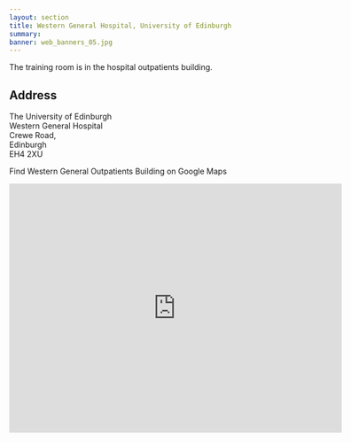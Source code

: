 ```yaml
---
layout: section
title: Western General Hospital, University of Edinburgh
summary: 
banner: web_banners_05.jpg
---
```




The training room is in the hospital outpatients building.


## Address

The University of Edinburgh<br>
Western General Hospital<br>
Crewe Road, <br>Edinburgh <br>EH4 2XU 

Find Western General Outpatients Building on Google Maps


<iframe src="https://www.google.com/maps/embed?pb=!1m18!1m12!1m3!1d2233.2433527564676!2d-3.236108183986826!3d55.96248528326772!2m3!1f0!2f0!3f0!3m2!1i1024!2i768!4f13.1!3m3!1m2!1s0x4887c7ca5136b847%3A0x6f4a10bb1a1f789f!2sOutpatient%20Building%20Western%20General%20Hospital!5e0!3m2!1sen!2suk!4v1652429394634!5m2!1sen!2suk" width="600" height="450" style="border:0;" allowfullscreen="" loading="lazy" referrerpolicy="no-referrer-when-downgrade"></iframe>